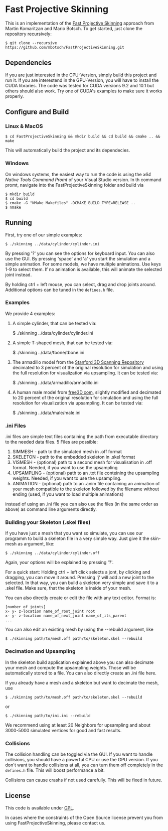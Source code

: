# Fast Projective Skinning

This is an implementation of the [Fast Projective Skinning](https://graphics.uni-bielefeld.de/publications.html#mig19) approach from Martin Komaritzan and Mario Botsch. To get started, just clone the
repository recursively:

    $ git clone --recursive https://github.com/mbotsch/FastProjectiveSkinning.git

## Dependencies

If you are just interested in the CPU-Version, simply build this project and run it. If you are interestend in the GPU-Version, you will have to install the CUDA libraries. The code was tested for CUDA versions 9.2 and 10.1 but others should also work. Try one of CUDA's examples to make sure it works properly.

## Configure and Build

### Linux & MacOS

    $ cd FastProjectiveSkinning && mkdir build && cd build && cmake .. && make

This will automatically build the project and its dependecies.

### Windows

On windows systems, the easiest way to run the code is using the *x64 Native Tools Command Promt* of your Visual Studio version. In th command promt, navigate into the FastProjectiveSkinning folder and build via

    $ mkdir build
    $ cd build
    $ cmake -G "NMake Makefiles" -DCMAKE_BUILD_TYPE=RELEASE ..
    $ nmake

## Running

First, try one of our simple examples:
	
	$ ./skinning ../data/cylinder/cylinder.ini

By pressing '?' you can see the options for keyboard input. You can also use the GUI. By pressing 'space' and 'a' you start the simulation and a simple animation. For some models, we have multiple animations. Use keys 1-9 to select them. If no animation is available, this will animate the selected joint instead.

By holding ctrl + left mouse, you can select, drag and drop joints around. Additional options can be tuned in the `defines.h` file.


### Examples

We provide 4 examples:

1. A simple cylinder, that can be tested via:

    $ ./skinning ../data/cylinder/cylinder.ini

2. A simple T-shaped mesh, that can be tested via:

	$ ./skinning ../data/tbone/tbone.ini

3. The armadillo model from the [Stanford 3D Scanning Repository](http://graphics.stanford.edu/data/3Dscanrep/) decimated to 3 percent of the original resolution for simulation and using the full resolution for visualization via upsampling. It can be tested via:

	$ ./skinning ../data/armadillo/armadillo.ini

4. A human male model from [free3D.com](https://free3d.com/3d-model/male-base-mesh-6682.html), slightly modified and decimated to 20 percent of the original resolution for simulation and using the full resolution for visualization via upsampling. It can be tested via:

	$ ./skinning ../data/male/male.ini


### .ini Files

.ini files are simple text files containing the path from executable directory to the needed data files. 5 Files are possible:

1. SIMMESH - path to the simulated mesh in .off format
2. SKELETON - path to the embedded skeleton in .skel format
3. VISMESH - (optional) path to a second mesh for visualisation in .off format. Needed, if you want to use the upsampling
4. UPSAMPLING - (optional) path to an .txt file conteining the upsampling weights. Needed, if you want to use the upsampling.
5. ANIMATION - (optional) path to an .anim file containing an animation of your mesh compatible to the skeleton followed by the filename without ending (used, if you want to load multiple animations)

instead of using an .ini file you can also use the files (in the same order as above) as command line arguments directly.

### Building your Skeleton (.skel files)

If you have just a mesh that you want so simulate, you can use our programm to build a skeleton file in a very simple way. Just give it the skin-mesh as argument, like:

	$ ./skinning ../data/cylinder/cylinder.off

Again, your options will be explained by pressing '?'. 

For a quick start: Holding ctrl + left click selects a jont, by clicking and dragging, you can move it around. Pressing 'j' will add a new joint to the selected. In that way, you can build a skeleton very simple and save it to a .skel file. Make sure, that the skeleton is inside of your mesh.

You can also directly create or edit the file with any text editor. Format is:

	[number of joints]
	x- y- z-location name_of_root_joint root
	x- y- z-location name_of_next_joint name_of_its_parent
	...

You can also edit an existing mesh by using the --rebuild argument, like

	$ ./skinning path/to/mesh.off path/to/skeleton.skel --rebuild

### Decimation and Upsampling

In the skeleton build application explained above you can also decimate your mesh and compute the upsampling weights. Those will be automatically stored to a file. You can also directly create an .ini file here.

If you already have a mesh and a skeleton but want to decimate the mesh, use

	$ ./skinning path/to/mesh.off path/to/skeleton.skel --rebuild

or

	$ ./skinning path/to/ini.ini --rebuild
 
We recommend using at least 20 Neighbors for upsampling and about 3000-5000 simulated vertices for good and fast results.

### Collisions

The collision handling can be toggled via the GUI. If you want to handle collisions, you should have a powerful CPU or use the GPU version. If you don't want to handle collisions at all, you can turn them off completely in the `defines.h` file. This will boost performance a bit. 

Collisions can cause crashs if not used carefully. This will be fixed in future.


## License

This code is available under [GPL](LICENSE).

In cases where the constraints of the Open Source license prevent you from using FastProjectiveSkinning, please contact us.


